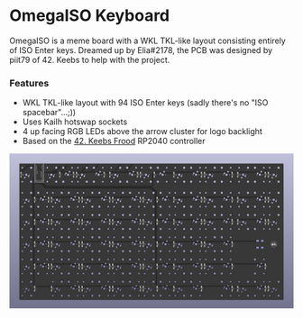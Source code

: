 # OmegaISO Keyboard

OmegaISO is a meme board with a WKL TKL-like layout consisting entirely of ISO Enter keys. Dreamed up by Elia#2178, the PCB was designed by piit79 of 42. Keebs to help with the project.

### Features
* WKL TKL-like layout with 94 ISO Enter keys (sadly there's no "ISO spacebar"...;))
* Uses Kailh hotswap sockets
* 4 up facing RGB LEDs above the arrow cluster for logo backlight
* Based on the [42. Keebs Frood](https://42keebs.eu/shop/parts/controllers/frood-rp2040-pro-micro-controller/) RP2040 controller

![OmegaISO PCB](https://github.com/piit79/omega-iso-keyboard/raw/main/pcb/omega-iso-pcb.png)
